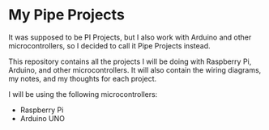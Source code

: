 My Pipe Projects
================

It was supposed to be PI Projects, but I also work with Arduino and other microcontrollers, 
so I decided to call it Pipe Projects instead.

This repository contains all the projects I will be doing with Raspberry Pi, Arduino, and other microcontrollers.
It will also contain the wiring diagrams, my notes, and my thoughts for each project.

I will be using the following microcontrollers:

* Raspberry Pi
* Arduino UNO


